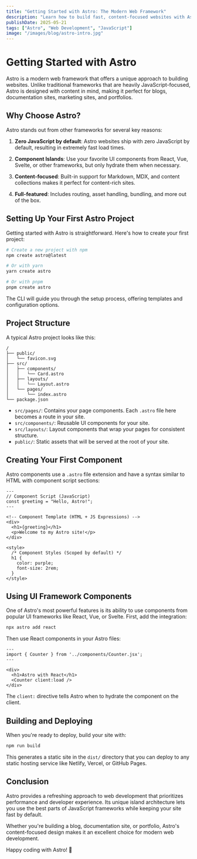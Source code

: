 ```yaml
---
title: "Getting Started with Astro: The Modern Web Framework"
description: "Learn how to build fast, content-focused websites with Astro's unique approach to web development."
publishDate: 2025-05-21
tags: ["Astro", "Web Development", "JavaScript"]
image: "/images/blog/astro-intro.jpg"
---
```


# Getting Started with Astro

Astro is a modern web framework that offers a unique approach to building websites. Unlike traditional frameworks that are heavily JavaScript-focused, Astro is designed with content in mind, making it perfect for blogs, documentation sites, marketing sites, and portfolios.

## Why Choose Astro?

Astro stands out from other frameworks for several key reasons:

1. **Zero JavaScript by default**: Astro websites ship with zero JavaScript by default, resulting in extremely fast load times.

2. **Component Islands**: Use your favorite UI components from React, Vue, Svelte, or other frameworks, but only hydrate them when necessary.

3. **Content-focused**: Built-in support for Markdown, MDX, and content collections makes it perfect for content-rich sites.

4. **Full-featured**: Includes routing, asset handling, bundling, and more out of the box.

## Setting Up Your First Astro Project

Getting started with Astro is straightforward. Here's how to create your first project:

```bash
# Create a new project with npm
npm create astro@latest

# Or with yarn
yarn create astro

# Or with pnpm
pnpm create astro
```

The CLI will guide you through the setup process, offering templates and configuration options.

## Project Structure

A typical Astro project looks like this:

```
/
├── public/
│   └── favicon.svg
├── src/
│   ├── components/
│   │   └── Card.astro
│   ├── layouts/
│   │   └── Layout.astro
│   └── pages/
│       └── index.astro
└── package.json
```

- `src/pages/`: Contains your page components. Each `.astro` file here becomes a route in your site.
- `src/components/`: Reusable UI components for your site.
- `src/layouts/`: Layout components that wrap your pages for consistent structure.
- `public/`: Static assets that will be served at the root of your site.

## Creating Your First Component

Astro components use a `.astro` file extension and have a syntax similar to HTML with component script sections:

```astro
---
// Component Script (JavaScript)
const greeting = "Hello, Astro!";
---

<!-- Component Template (HTML + JS Expressions) -->
<div>
  <h1>{greeting}</h1>
  <p>Welcome to my Astro site!</p>
</div>

<style>
  /* Component Styles (Scoped by default) */
  h1 {
    color: purple;
    font-size: 2rem;
  }
</style>
```

## Using UI Framework Components

One of Astro's most powerful features is its ability to use components from popular UI frameworks like React, Vue, or Svelte. First, add the integration:

```bash
npx astro add react
```

Then use React components in your Astro files:

```astro
---
import { Counter } from '../components/Counter.jsx';
---

<div>
  <h1>Astro with React</h1>
  <Counter client:load />
</div>
```

The `client:` directive tells Astro when to hydrate the component on the client.

## Building and Deploying

When you're ready to deploy, build your site with:

```bash
npm run build
```

This generates a static site in the `dist/` directory that you can deploy to any static hosting service like Netlify, Vercel, or GitHub Pages.

## Conclusion

Astro provides a refreshing approach to web development that prioritizes performance and developer experience. Its unique island architecture lets you use the best parts of JavaScript frameworks while keeping your site fast by default.

Whether you're building a blog, documentation site, or portfolio, Astro's content-focused design makes it an excellent choice for modern web development.

Happy coding with Astro! 🚀 